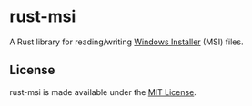 # rust-msi

A Rust library for reading/writing [Windows
Installer](https://en.wikipedia.org/wiki/Windows_Installer) (MSI) files.

## License

rust-msi is made available under the
[MIT License](http://spdx.org/licenses/MIT.html).
